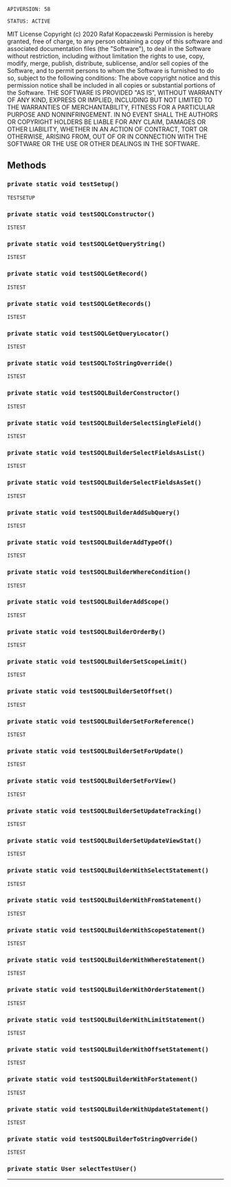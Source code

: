 `APIVERSION: 58`

`STATUS: ACTIVE`

MIT License
Copyright (c) 2020 Rafał Kopaczewski
Permission is hereby granted, free of charge, to any person obtaining a copy
of this software and associated documentation files (the "Software"), to deal
in the Software without restriction, including without limitation the rights
to use, copy, modify, merge, publish, distribute, sublicense, and/or sell
copies of the Software, and to permit persons to whom the Software is
furnished to do so, subject to the following conditions:
The above copyright notice and this permission notice shall be included in all
copies or substantial portions of the Software.
THE SOFTWARE IS PROVIDED "AS IS", WITHOUT WARRANTY OF ANY KIND, EXPRESS OR
IMPLIED, INCLUDING BUT NOT LIMITED TO THE WARRANTIES OF MERCHANTABILITY,
FITNESS FOR A PARTICULAR PURPOSE AND NONINFRINGEMENT. IN NO EVENT SHALL THE
AUTHORS OR COPYRIGHT HOLDERS BE LIABLE FOR ANY CLAIM, DAMAGES OR OTHER
LIABILITY, WHETHER IN AN ACTION OF CONTRACT, TORT OR OTHERWISE, ARISING FROM,
OUT OF OR IN CONNECTION WITH THE SOFTWARE OR THE USE OR OTHER DEALINGS IN THE
SOFTWARE.

## Methods

### `private static void testSetup()`

`TESTSETUP`

### `private static void testSOQLConstructor()`

`ISTEST`

### `private static void testSOQLGetQueryString()`

`ISTEST`

### `private static void testSOQLGetRecord()`

`ISTEST`

### `private static void testSOQLGetRecords()`

`ISTEST`

### `private static void testSOQLGetQueryLocator()`

`ISTEST`

### `private static void testSOQLToStringOverride()`

`ISTEST`

### `private static void testSOQLBuilderConstructor()`

`ISTEST`

### `private static void testSOQLBuilderSelectSingleField()`

`ISTEST`

### `private static void testSOQLBuilderSelectFieldsAsList()`

`ISTEST`

### `private static void testSOQLBuilderSelectFieldsAsSet()`

`ISTEST`

### `private static void testSOQLBuilderAddSubQuery()`

`ISTEST`

### `private static void testSOQLBuilderAddTypeOf()`

`ISTEST`

### `private static void testSOQLBuilderWhereCondition()`

`ISTEST`

### `private static void testSOQLBuilderAddScope()`

`ISTEST`

### `private static void testSOQLBuilderOrderBy()`

`ISTEST`

### `private static void testSOQLBuilderSetScopeLimit()`

`ISTEST`

### `private static void testSOQLBuilderSetOffset()`

`ISTEST`

### `private static void testSOQLBuilderSetForReference()`

`ISTEST`

### `private static void testSOQLBuilderSetForUpdate()`

`ISTEST`

### `private static void testSOQLBuilderSetForView()`

`ISTEST`

### `private static void testSOQLBuilderSetUpdateTracking()`

`ISTEST`

### `private static void testSOQLBuilderSetUpdateViewStat()`

`ISTEST`

### `private static void testSOQLBuilderWithSelectStatement()`

`ISTEST`

### `private static void testSOQLBuilderWithFromStatement()`

`ISTEST`

### `private static void testSOQLBuilderWithScopeStatement()`

`ISTEST`

### `private static void testSOQLBuilderWithWhereStatement()`

`ISTEST`

### `private static void testSOQLBuilderWithOrderStatement()`

`ISTEST`

### `private static void testSOQLBuilderWithLimitStatement()`

`ISTEST`

### `private static void testSOQLBuilderWithOffsetStatement()`

`ISTEST`

### `private static void testSOQLBuilderWithForStatement()`

`ISTEST`

### `private static void testSOQLBuilderWithUpdateStatement()`

`ISTEST`

### `private static void testSOQLBuilderToStringOverride()`

`ISTEST`

### `private static User selectTestUser()`

---
